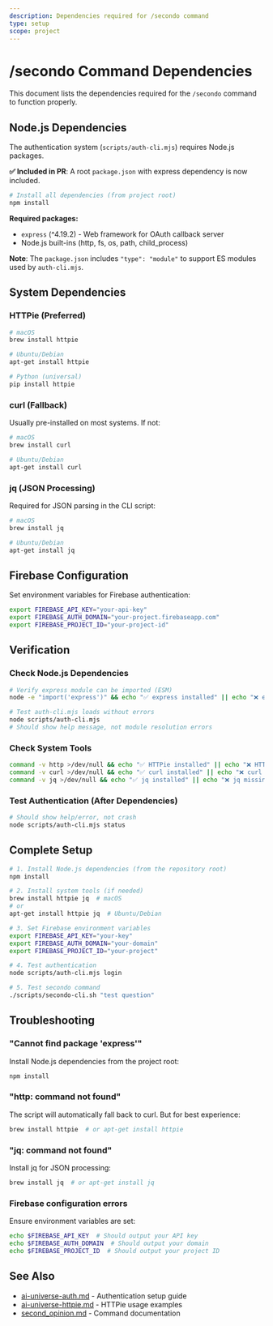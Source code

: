 ```yaml
---
description: Dependencies required for /secondo command
type: setup
scope: project
---
```


# /secondo Command Dependencies

This document lists the dependencies required for the `/secondo` command to function properly.

## Node.js Dependencies

The authentication system (`scripts/auth-cli.mjs`) requires Node.js packages.

**✅ Included in PR**: A root `package.json` with express dependency is now included.

```bash
# Install all dependencies (from project root)
npm install
```

**Required packages:**
- `express` (^4.19.2) - Web framework for OAuth callback server
- Node.js built-ins (http, fs, os, path, child_process)

**Note**: The `package.json` includes `"type": "module"` to support ES modules used by `auth-cli.mjs`.

## System Dependencies

### HTTPie (Preferred)

```bash
# macOS
brew install httpie

# Ubuntu/Debian
apt-get install httpie

# Python (universal)
pip install httpie
```

### curl (Fallback)

Usually pre-installed on most systems. If not:

```bash
# macOS
brew install curl

# Ubuntu/Debian
apt-get install curl
```

### jq (JSON Processing)

Required for JSON parsing in the CLI script:

```bash
# macOS
brew install jq

# Ubuntu/Debian
apt-get install jq
```

## Firebase Configuration

Set environment variables for Firebase authentication:

```bash
export FIREBASE_API_KEY="your-api-key"
export FIREBASE_AUTH_DOMAIN="your-project.firebaseapp.com"
export FIREBASE_PROJECT_ID="your-project-id"
```

## Verification

### Check Node.js Dependencies

```bash
# Verify express module can be imported (ESM)
node -e "import('express')" && echo "✅ express installed" || echo "❌ express missing"

# Test auth-cli.mjs loads without errors
node scripts/auth-cli.mjs
# Should show help message, not module resolution errors
```

### Check System Tools

```bash
command -v http >/dev/null && echo "✅ HTTPie installed" || echo "❌ HTTPie missing"
command -v curl >/dev/null && echo "✅ curl installed" || echo "❌ curl missing"
command -v jq >/dev/null && echo "✅ jq installed" || echo "❌ jq missing"
```

### Test Authentication (After Dependencies)

```bash
# Should show help/error, not crash
node scripts/auth-cli.mjs status
```

## Complete Setup

```bash
# 1. Install Node.js dependencies (from the repository root)
npm install

# 2. Install system tools (if needed)
brew install httpie jq  # macOS
# or
apt-get install httpie jq  # Ubuntu/Debian

# 3. Set Firebase environment variables
export FIREBASE_API_KEY="your-key"
export FIREBASE_AUTH_DOMAIN="your-domain"
export FIREBASE_PROJECT_ID="your-project"

# 4. Test authentication
node scripts/auth-cli.mjs login

# 5. Test secondo command
./scripts/secondo-cli.sh "test question"
```

## Troubleshooting

### "Cannot find package 'express'"

Install Node.js dependencies from the project root:
```bash
npm install
```

### "http: command not found"

The script will automatically fall back to curl. But for best experience:
```bash
brew install httpie  # or apt-get install httpie
```

### "jq: command not found"

Install jq for JSON processing:
```bash
brew install jq  # or apt-get install jq
```

### Firebase configuration errors

Ensure environment variables are set:
```bash
echo $FIREBASE_API_KEY  # Should output your API key
echo $FIREBASE_AUTH_DOMAIN  # Should output your domain
echo $FIREBASE_PROJECT_ID  # Should output your project ID
```

## See Also

- [ai-universe-auth.md](ai-universe-auth.md) - Authentication setup guide
- [ai-universe-httpie.md](ai-universe-httpie.md) - HTTPie usage examples
- [second_opinion.md](../commands/second_opinion.md) - Command documentation
